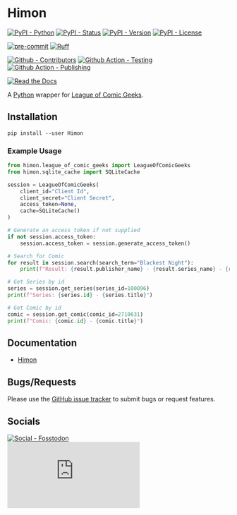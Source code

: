 # Himon

[![PyPI - Python](https://img.shields.io/pypi/pyversions/Himon.svg?logo=Python&label=Python&style=flat-square)](https://pypi.python.org/pypi/Himon/)
[![PyPI - Status](https://img.shields.io/pypi/status/Himon.svg?logo=Python&label=Status&style=flat-square)](https://pypi.python.org/pypi/Himon/)
[![PyPI - Version](https://img.shields.io/pypi/v/Himon.svg?logo=Python&label=Version&style=flat-square)](https://pypi.python.org/pypi/Himon/)
[![PyPI - License](https://img.shields.io/pypi/l/Himon.svg?logo=Python&label=License&style=flat-square)](https://opensource.org/licenses/MIT)

[![pre-commit](https://img.shields.io/badge/pre--commit-enabled-informational?logo=pre-commit&style=flat-square)](https://github.com/pre-commit/pre-commit)
[![Ruff](https://img.shields.io/badge/ruff-enabled-informational?logo=ruff&style=flat-square)](https://github.com/astral-sh/ruff)

[![Github - Contributors](https://img.shields.io/github/contributors/Buried-In-Code/Himon.svg?logo=Github&label=Contributors&style=flat-square)](https://github.com/Buried-In-Code/Himon/graphs/contributors)
[![Github Action - Testing](https://img.shields.io/github/actions/workflow/status/Buried-In-Code/Himon/testing.yaml?branch=main&logo=Github&label=Testing&style=flat-square)](https://github.com/Buried-In-Code/Himon/actions/workflows/testing.yaml)
[![Github Action - Publishing](https://img.shields.io/github/actions/workflow/status/Buried-In-Code/Himon/publishing.yaml?branch=main&logo=Github&label=Publishing&style=flat-square)](https://github.com/Buried-In-Code/Himon/actions/workflows/publishing.yaml)

[![Read the Docs](https://img.shields.io/readthedocs/himon?label=Read-the-Docs&logo=Read-the-Docs&style=flat-square)](https://himon.readthedocs.io/en/latest/?badge=latest)

A [Python](https://www.python.org/) wrapper for [League of Comic Geeks](https://leagueofcomicgeeks.com).

## Installation

```console
pip install --user Himon
```

### Example Usage

```python
from himon.league_of_comic_geeks import LeagueOfComicGeeks
from himon.sqlite_cache import SQLiteCache

session = LeagueOfComicGeeks(
    client_id="Client Id",
    client_secret="Client Secret",
    access_token=None,
    cache=SQLiteCache()
)

# Generate an access token if not supplied
if not session.access_token:
    session.access_token = session.generate_access_token()

# Search for Comic
for result in session.search(search_term="Blackest Night"):
    print(f"Result: {result.publisher_name} - {result.series_name} - {result.title}")

# Get Series by id
series = session.get_series(series_id=100096)
print(f"Series: {series.id} - {series.title}")

# Get Comic by id
comic = session.get_comic(comic_id=2710631)
print(f"Comic: {comic.id} - {comic.title}")
```

## Documentation

- [Himon](https://himon.readthedocs.io/en/stable)

## Bugs/Requests

Please use the [GitHub issue tracker](https://github.com/Buried-In-Code/Himon/issues) to submit bugs or request features.

## Socials

[![Social - Fosstodon](https://img.shields.io/badge/%40BuriedInCode-teal?label=Fosstodon&logo=mastodon&style=for-the-badge)](https://fosstodon.org/@BuriedInCode)\
[![Social - Matrix](https://img.shields.io/matrix/The-Dev-Environment:matrix.org?label=The-Dev-Environment&logo=matrix&style=for-the-badge)](https://matrix.to/#/#The-Dev-Environment:matrix.org)
